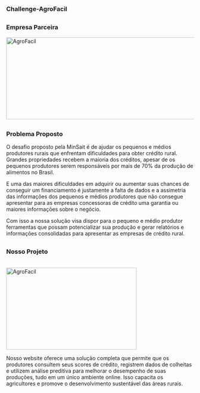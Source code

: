 ### Challenge-AgroFacil

##
### Empresa Parceira



<!DOCTYPE html>
<html lang="en">
<head>
    <meta charset="UTF-8">
    <meta name="viewport" content="width=device-width, initial-scale=1.0">
</head>
<body>
    <div style="display: inline_block">
        <img align="center" alt="AgroFacil" height="220" width="550" src="https://media.licdn.com/dms/image/D4D16AQHr4crqohqZkg/profile-displaybackgroundimage-shrink_200_800/0/1669994833942?e=2147483647&v=beta&t=yCGbiFQ8iPUVVaQBstqP9cjWZ9yYbmP4bXH8SCydzq4">
    </div>
</body>
</html>

##
### Problema Proposto
O desafio proposto pela MinSait é de ajudar os pequenos e médios produtores rurais que enfrentam dificuldades para obter crédito rural. Grandes propriedades recebem a maioria dos créditos, apesar de os pequenos produtores serem responsáveis por mais de 70% da produção de alimentos no Brasil.

E uma das maiores dificuldades em adquirir ou aumentar suas chances de conseguir um financiamento é justamente a falta de dados e a assimetria das informações dos pequenos e médios produtores que não consegue apresentar para as empresas concessoras de crédito uma garantia ou maiores informações sobre o negócio.

Com isso a nossa solução visa dispor para o pequeno e médio produtor ferramentas que possam potencializar sua produção e gerar relatórios e informações consolidadas para apresentar as empresas de crédito rural.
##
### Nosso Projeto
<div style="display: inline_block"><br>
  <img align="center" alt="AgroFacil" height="220" width="350" src="https://media.licdn.com/dms/image/D4E03AQH5CVbw2iiSWw/profile-displayphoto-shrink_800_800/0/1695645154085?e=2147483647&v=beta&t=60FUBH9_CJ6RWyBPRpa-Rpyhmyi-3lAQeaCvExQPmD4">
</div>



Nosso website oferece uma solução completa que permite que os produtores consultem seus scores de crédito, registrem dados de colheitas e utilizem análise preditiva para melhorar o desempenho de suas produções, tudo em um único ambiente online. Isso capacita os agricultores e promove o desenvolvimento sustentável das áreas rurais.


